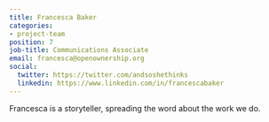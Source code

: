 ```yaml
---
title: Francesca Baker
categories:
- project-team
position: 7
job-title: Communications Associate
email: francesca@openownership.org
social:
  twitter: https://twitter.com/andsoshethinks
  linkedin: https://www.linkedin.com/in/francescabaker
---
```


Francesca is a storyteller, spreading the word about the work we do.